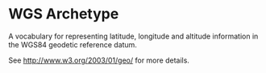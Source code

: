 # WGS Archetype

A vocabulary for representing latitude, longitude and altitude information in the WGS84 geodetic reference datum. 

See http://www.w3.org/2003/01/geo/ for more details.
